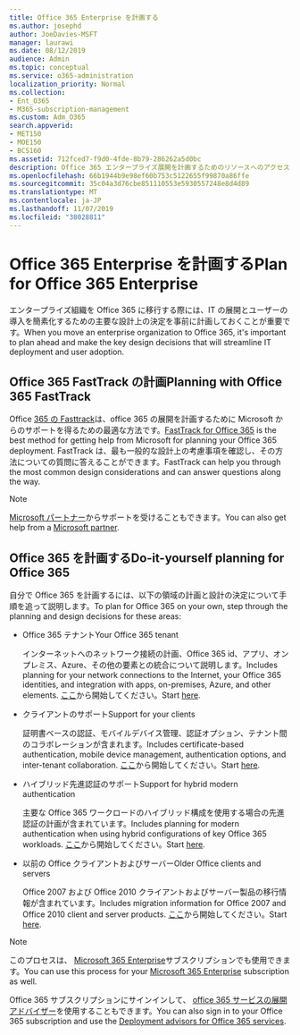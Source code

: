 ```yaml
---
title: Office 365 Enterprise を計画する
ms.author: josephd
author: JoeDavies-MSFT
manager: laurawi
ms.date: 08/12/2019
audience: Admin
ms.topic: conceptual
ms.service: o365-administration
localization_priority: Normal
ms.collection:
- Ent_O365
- M365-subscription-management
ms.custom: Adm_O365
search.appverid:
- MET150
- MOE150
- BCS160
ms.assetid: 712fced7-f9d0-4fde-8b79-286262a5d0bc
description: Office 365 エンタープライズ展開を計画するためのリソースへのアクセスを取得します。
ms.openlocfilehash: 66b1944b9e98ef60b753c5122655f99870a86ffe
ms.sourcegitcommit: 35c04a3d76cbe851110553e5930557248e8d4d89
ms.translationtype: MT
ms.contentlocale: ja-JP
ms.lasthandoff: 11/07/2019
ms.locfileid: "38028811"
---
```

# <a name="plan-for-office-365-enterprise"></a><span data-ttu-id="b39f9-103">Office 365 Enterprise を計画する</span><span class="sxs-lookup"><span data-stu-id="b39f9-103">Plan for Office 365 Enterprise</span></span>

<span data-ttu-id="b39f9-104">エンタープライズ組織を Office 365 に移行する際には、IT の展開とユーザーの導入を簡素化するための主要な設計上の決定を事前に計画しておくことが重要です。</span><span class="sxs-lookup"><span data-stu-id="b39f9-104">When you move an enterprise organization to Office 365, it's important to plan ahead and make the key design decisions that will streamline IT deployment and user adoption.</span></span> 

## <a name="planning-with-office-365-fasttrack"></a><span data-ttu-id="b39f9-105">Office 365 FastTrack の計画</span><span class="sxs-lookup"><span data-stu-id="b39f9-105">Planning with Office 365 FastTrack</span></span>

<span data-ttu-id="b39f9-106">Office [365 の Fasttrack](https://docs.microsoft.com/fasttrack/O365-fasttrack-benefit-for-office-365)は、office 365 の展開を計画するために Microsoft からのサポートを得るための最適な方法です。</span><span class="sxs-lookup"><span data-stu-id="b39f9-106">[FastTrack for Office 365](https://docs.microsoft.com/fasttrack/O365-fasttrack-benefit-for-office-365) is the best method for getting help from Microsoft for planning your Office 365 deployment.</span></span> <span data-ttu-id="b39f9-107">FastTrack は、最も一般的な設計上の考慮事項を確認し、その方法についての質問に答えることができます。</span><span class="sxs-lookup"><span data-stu-id="b39f9-107">FastTrack can help you through the most common design considerations and can answer questions along the way.</span></span> 

>[!Note]
><span data-ttu-id="b39f9-108">[Microsoft パートナー](https://www.microsoft.com/solution-providers/home)からサポートを受けることもできます。</span><span class="sxs-lookup"><span data-stu-id="b39f9-108">You can also get help from a [Microsoft partner](https://www.microsoft.com/solution-providers/home).</span></span>
>

## <a name="do-it-yourself-planning-for-office-365"></a><span data-ttu-id="b39f9-109">Office 365 を計画する</span><span class="sxs-lookup"><span data-stu-id="b39f9-109">Do-it-yourself planning for Office 365</span></span>

<span data-ttu-id="b39f9-110">自分で Office 365 を計画するには、以下の領域の計画と設計の決定について手順を追って説明します。</span><span class="sxs-lookup"><span data-stu-id="b39f9-110">To plan for Office 365 on your own, step through the planning and design decisions for these areas:</span></span>

- <span data-ttu-id="b39f9-111">Office 365 テナント</span><span class="sxs-lookup"><span data-stu-id="b39f9-111">Your Office 365 tenant</span></span>

  <span data-ttu-id="b39f9-112">インターネットへのネットワーク接続の計画、Office 365 id、アプリ、オンプレミス、Azure、その他の要素との統合について説明します。</span><span class="sxs-lookup"><span data-stu-id="b39f9-112">Includes planning for your network connections to the Internet, your Office 365 identities, and integration with apps, on-premises, Azure, and other elements.</span></span> <span data-ttu-id="b39f9-113">[ここ](subscriptions-licenses-accounts-and-tenants-for-microsoft-cloud-offerings.md)から開始してください。</span><span class="sxs-lookup"><span data-stu-id="b39f9-113">Start [here](subscriptions-licenses-accounts-and-tenants-for-microsoft-cloud-offerings.md).</span></span>

- <span data-ttu-id="b39f9-114">クライアントのサポート</span><span class="sxs-lookup"><span data-stu-id="b39f9-114">Support for your clients</span></span>

  <span data-ttu-id="b39f9-115">証明書ベースの認証、モバイルデバイス管理、認証オプション、テナント間のコラボレーションが含まれます。</span><span class="sxs-lookup"><span data-stu-id="b39f9-115">Includes certificate-based authentication, mobile device management, authentication options, and inter-tenant collaboration.</span></span> <span data-ttu-id="b39f9-116">[ここ](office-365-client-support-certificate-based-authentication.md)から開始してください。</span><span class="sxs-lookup"><span data-stu-id="b39f9-116">Start [here](office-365-client-support-certificate-based-authentication.md).</span></span>

- <span data-ttu-id="b39f9-117">ハイブリッド先進認証のサポート</span><span class="sxs-lookup"><span data-stu-id="b39f9-117">Support for hybrid modern authentication</span></span>

  <span data-ttu-id="b39f9-118">主要な Office 365 ワークロードのハイブリッド構成を使用する場合の先進認証の計画が含まれています。</span><span class="sxs-lookup"><span data-stu-id="b39f9-118">Includes planning for modern authentication when using hybrid configurations of key Office 365 workloads.</span></span> <span data-ttu-id="b39f9-119">[ここ](hybrid-modern-auth-overview.md)から開始してください。</span><span class="sxs-lookup"><span data-stu-id="b39f9-119">Start [here](hybrid-modern-auth-overview.md).</span></span>

- <span data-ttu-id="b39f9-120">以前の Office クライアントおよびサーバー</span><span class="sxs-lookup"><span data-stu-id="b39f9-120">Older Office clients and servers</span></span>

  <span data-ttu-id="b39f9-121">Office 2007 および Office 2010 クライアントおよびサーバー製品の移行情報が含まれています。</span><span class="sxs-lookup"><span data-stu-id="b39f9-121">Includes migration information for Office 2007 and Office 2010 client and server products.</span></span> <span data-ttu-id="b39f9-122">[ここ](plan-upgrade-previous-versions-office.md)から開始してください。</span><span class="sxs-lookup"><span data-stu-id="b39f9-122">Start [here](plan-upgrade-previous-versions-office.md).</span></span>

>[!Note]
><span data-ttu-id="b39f9-123">このプロセスは、 [Microsoft 365 Enterprise](https://docs.microsoft.com/microsoft-365/enterprise/microsoft-365-overview)サブスクリプションでも使用できます。</span><span class="sxs-lookup"><span data-stu-id="b39f9-123">You can use this process for your [Microsoft 365 Enterprise](https://docs.microsoft.com/microsoft-365/enterprise/microsoft-365-overview) subscription as well.</span></span>
>

<span data-ttu-id="b39f9-124">Office 365 サブスクリプションにサインインして、 [office 365 サービスの展開アドバイザー](deployment-advisors-for-office-365.md)を使用することもできます。</span><span class="sxs-lookup"><span data-stu-id="b39f9-124">You can also sign in to your Office 365 subscription and use the [Deployment advisors for Office 365 services](deployment-advisors-for-office-365.md).</span></span>



<!--

This checklist will help your organization as you plan and prepare for a migration to Office 365. The phases and steps in the checklist are aligned with the guidance provided by the [Onboarding Center](https://go.microsoft.com/fwlink/?LinkId=517115). Feel free to adapt this checklist to your organization's needs.

Most organizations don't need to do anything to prepare for Office 365. It's an application on the web and people are able to use it as soon as they have an account. Other organizations have more locations, security practices, or other requirements that create the need for more planning. For enterprise-level organizations, follow the checklist items below to get started with Office 365.
  
If you want help getting Office 365 set up, [FastTrack](https://fasttrack.microsoft.com/office) is the easiest way to deploy Office 365, you can also sign in and use the [Deployment advisors for Office 365 services](deployment-advisors-for-office-365.md).
  
|**Choose one or more to get started:**||
|:-----|:-----|
| [System requirements for Office](https://products.office.com/office-system-requirements) |- Microsoft Office Professional, Office 365, Office 365 ProPlus, and each Office application for Windows, Mac, iOS, and Android all have specific system requirements. Ensure your hardware and software meet the minimum system requirements.|
|**Most** customers connect their on-premises directory to Office 365. Get a head start on directory preparation by [installing and running IdFix on your network](https://www.microsoft.com/download/details.aspx?id=36832). <br> Use the [AAD Connect advisor](https://aka.ms/aadconnectpwsync) and the [Azure AD Premium set up guide](https://aka.ms/aadpguidance) to get customized set up guidance. <br> |- Automated checks against your directory to [validate people's accounts will properly synchronize](https://support.office.com/article/Prepare-to-provision-users-through-directory-synchronization-to-Office-365-01920974-9e6f-4331-a370-13aea4e82b3e). <br> - Recommends changes to directory objects and offers to automate the changes for you. <br> - [More details on using the IdFix tool](prepare-directory-attributes-for-synch-with-idfix.md). |
|**Read** our [network performance guidance](https://aka.ms/tune) and use our tools to ensure you have the connectivity and performance configuration necessary to provide people with the best experience.  <br> | - Ensure you can connect to Office 365, if you filter or scan outbound traffic, you'll want to understand what [managing Office 365 endpoints](https://support.office.com/article/Managing-Office-365-endpoints-99cab9d4-ef59-4207-9f2b-3728eb46bf9a) means for your organization.  <br>  - [Model and test your network capacity](https://support.office.com/article/Network-and-migration-planning-for-Office-365-f5ee6c33-bcd7-4b0b-b0f8-dc1d9fb8d132) or move to an [Azure ExpressRoute for Office 365](https://support.office.com/article/Azure-ExpressRoute-for-Office-365-6d2534a2-c19c-4a99-be5e-33a0cee5d3bd) circuit for a more predictable experience.   |
|**Use** our [planning checklist](https://support.office.com/article/Deployment-planning-checklist-for-Office-365-5fa4f6ef-35ad-4840-91c1-4834df3df5a0) as a starting place for building your own deployment plan.  <br> | - In-depth overview of possible areas you'll need to plan for with links to reference or how-to information to help you plan. |
|**Use** the [Exchange Server Large Item Script](https://gallery.technet.microsoft.com/Exchange-Server-Large-Item-b9546cc6) to find mail items that may be too large to migrate.  <br> | - Uses Exchange Web Services to impersonate, access, scan the mailbox for file sizes you specify, and dumps the results in a CSV file. Read the [detailed instructions on how to use the script](https://blogs.technet.com/b/mikehall/archive/2013/06/27/large-mail-item-script.aspx). |
|**Take** advantage of [Microsoft deployment experts](https://go.microsoft.com/fwlink/?LinkId=517115) who can help you from planning to helping everyone start using the new services and applications.  <br> Use the [Deployment wizards for Office 365 services](https://support.office.com/article/Deployment-wizards-for-Office-365-services-165f46e8-3533-4d76-be57-97f81ebd40f2) to get customized set up guidance.  <br> | - The Onboarding center works directly with customers and with partner organizations. Give them a call today. |
|**Use** the [templates and resources in the Office 365 success center](https://www.microsoft.com/fasttrack/resources) to share your deployment and onboarding plans with the people in your organization.  <br> | - Communication with everyone before, during, and after the transition to Office 365 is critical.  <br> - Use our templates, guides, and handouts to improve your communications. |
|**Read** the article [Office 365 Network Connectivity Principles](https://aka.ms/o365networkingprinciples) to understand the connectivity principles for securely managing Office 365 traffic and getting the best possible performance.  <br> | - This article will help you understand the most recent guidance for securely optimizing Office 365 network connectivity. |
   
Want more resources to help you integrate Office 365 with your broader cloud strategy? Here are the [Microsoft cloud IT architecture resources](https://docs.microsoft.com/office365/enterprise/microsoft-cloud-it-architecture-resources).
  
## Want to talk with support?

We're here to help, [contact support](https://support.office.com/article/32a17ca7-6fa0-4870-8a8d-e25ba4ccfd4b) for business products.


--> 